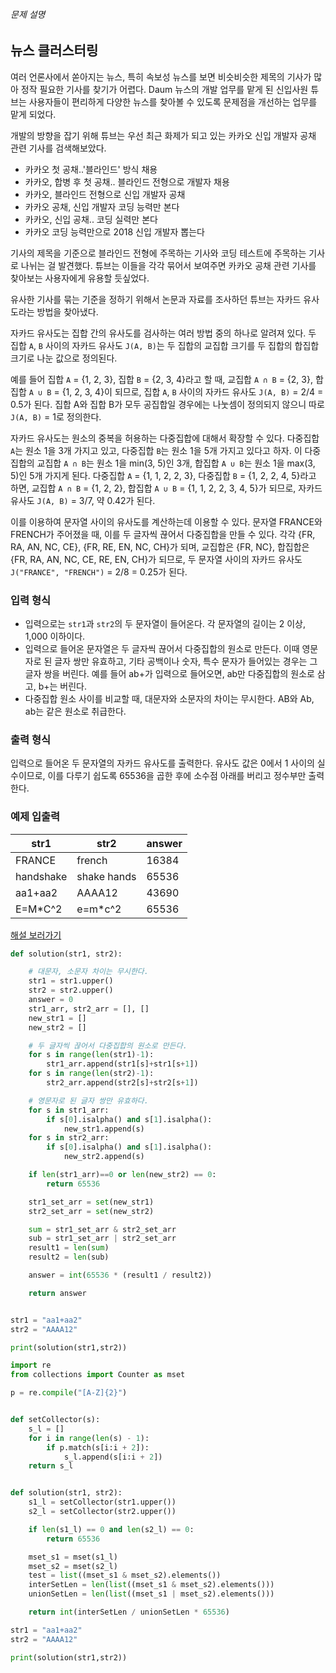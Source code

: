 ###### 문제 설명

## 뉴스 클러스터링

여러 언론사에서 쏟아지는 뉴스, 특히 속보성 뉴스를 보면 비슷비슷한 제목의 기사가 많아 정작 필요한 기사를 찾기가 어렵다. Daum 뉴스의 개발 업무를 맡게 된 신입사원 튜브는 사용자들이 편리하게 다양한 뉴스를 찾아볼 수 있도록 문제점을 개선하는 업무를 맡게 되었다.

개발의 방향을 잡기 위해 튜브는 우선 최근 화제가 되고 있는 카카오 신입 개발자 공채 관련 기사를 검색해보았다.

- 카카오 첫 공채..'블라인드' 방식 채용
- 카카오, 합병 후 첫 공채.. 블라인드 전형으로 개발자 채용
- 카카오, 블라인드 전형으로 신입 개발자 공채
- 카카오 공채, 신입 개발자 코딩 능력만 본다
- 카카오, 신입 공채.. 코딩 실력만 본다
- 카카오 코딩 능력만으로 2018 신입 개발자 뽑는다

기사의 제목을 기준으로 블라인드 전형에 주목하는 기사와 코딩 테스트에 주목하는 기사로 나뉘는 걸 발견했다. 튜브는 이들을 각각 묶어서 보여주면 카카오 공채 관련 기사를 찾아보는 사용자에게 유용할 듯싶었다.

유사한 기사를 묶는 기준을 정하기 위해서 논문과 자료를 조사하던 튜브는 자카드 유사도라는 방법을 찾아냈다.

자카드 유사도는 집합 간의 유사도를 검사하는 여러 방법 중의 하나로 알려져 있다. 두 집합 `A`, `B` 사이의 자카드 유사도 `J(A, B)`는 두 집합의 교집합 크기를 두 집합의 합집합 크기로 나눈 값으로 정의된다.

예를 들어 집합 `A` = {1, 2, 3}, 집합 `B` = {2, 3, 4}라고 할 때, 교집합 `A ∩ B` = {2, 3}, 합집합 `A ∪ B` = {1, 2, 3, 4}이 되므로, 집합 `A`, `B` 사이의 자카드 유사도 `J(A, B)` = 2/4 = 0.5가 된다. 집합 A와 집합 B가 모두 공집합일 경우에는 나눗셈이 정의되지 않으니 따로 `J(A, B)` = 1로 정의한다.

자카드 유사도는 원소의 중복을 허용하는 다중집합에 대해서 확장할 수 있다. 다중집합 `A`는 원소 1을 3개 가지고 있고, 다중집합 `B`는 원소 1을 5개 가지고 있다고 하자. 이 다중집합의 교집합 `A ∩ B`는 원소 1을 min(3, 5)인 3개, 합집합 `A ∪ B`는 원소 1을 max(3, 5)인 5개 가지게 된다. 다중집합 `A` = {1, 1, 2, 2, 3}, 다중집합 `B` = {1, 2, 2, 4, 5}라고 하면, 교집합 `A ∩ B` = {1, 2, 2}, 합집합 `A ∪ B` = {1, 1, 2, 2, 3, 4, 5}가 되므로, 자카드 유사도 `J(A, B)` = 3/7, 약 0.42가 된다.

이를 이용하여 문자열 사이의 유사도를 계산하는데 이용할 수 있다. 문자열 FRANCE와 FRENCH가 주어졌을 때, 이를 두 글자씩 끊어서 다중집합을 만들 수 있다. 각각 {FR, RA, AN, NC, CE}, {FR, RE, EN, NC, CH}가 되며, 교집합은 {FR, NC}, 합집합은 {FR, RA, AN, NC, CE, RE, EN, CH}가 되므로, 두 문자열 사이의 자카드 유사도 `J("FRANCE", "FRENCH")` = 2/8 = 0.25가 된다.

### 입력 형식

- 입력으로는 `str1`과 `str2`의 두 문자열이 들어온다. 각 문자열의 길이는 2 이상, 1,000 이하이다.
- 입력으로 들어온 문자열은 두 글자씩 끊어서 다중집합의 원소로 만든다. 이때 영문자로 된 글자 쌍만 유효하고, 기타 공백이나 숫자, 특수 문자가 들어있는 경우는 그 글자 쌍을 버린다. 예를 들어 ab+가 입력으로 들어오면, ab만 다중집합의 원소로 삼고, b+는 버린다.
- 다중집합 원소 사이를 비교할 때, 대문자와 소문자의 차이는 무시한다. AB와 Ab, ab는 같은 원소로 취급한다.

### 출력 형식

입력으로 들어온 두 문자열의 자카드 유사도를 출력한다. 유사도 값은 0에서 1 사이의 실수이므로, 이를 다루기 쉽도록 65536을 곱한 후에 소수점 아래를 버리고 정수부만 출력한다.

### 예제 입출력

| str1      | str2        | answer |
| --------- | ----------- | ------ |
| FRANCE    | french      | 16384  |
| handshake | shake hands | 65536  |
| aa1+aa2   | AAAA12      | 43690  |
| E=M*C^2   | e=m*c^2     | 65536  |

[해설 보러가기](http://tech.kakao.com/2017/09/27/kakao-blind-recruitment-round-1/)



```python
def solution(str1, str2):

    # 대문자, 소문자 차이는 무시한다.
    str1 = str1.upper()
    str2 = str2.upper()
    answer = 0
    str1_arr, str2_arr = [], []
    new_str1 = []
    new_str2 = []

    # 두 글자씩 끊어서 다중집합의 원소로 만든다.
    for s in range(len(str1)-1):
        str1_arr.append(str1[s]+str1[s+1])
    for s in range(len(str2)-1):
        str2_arr.append(str2[s]+str2[s+1])

    # 영문자로 된 글자 쌍만 유효하다.
    for s in str1_arr:
        if s[0].isalpha() and s[1].isalpha():
            new_str1.append(s)
    for s in str2_arr:
        if s[0].isalpha() and s[1].isalpha():
            new_str2.append(s)

    if len(str1_arr)==0 or len(new_str2) == 0:
        return 65536

    str1_set_arr = set(new_str1)
    str2_set_arr = set(new_str2)

    sum = str1_set_arr & str2_set_arr
    sub = str1_set_arr | str2_set_arr
    result1 = len(sum)
    result2 = len(sub)

    answer = int(65536 * (result1 / result2))

    return answer


str1 = "aa1+aa2"
str2 = "AAAA12"

print(solution(str1,str2))
```

```python
import re
from collections import Counter as mset

p = re.compile("[A-Z]{2}")


def setCollector(s):
    s_l = []
    for i in range(len(s) - 1):
        if p.match(s[i:i + 2]):
            s_l.append(s[i:i + 2])
    return s_l


def solution(str1, str2):
    s1_l = setCollector(str1.upper())
    s2_l = setCollector(str2.upper())

    if len(s1_l) == 0 and len(s2_l) == 0:
        return 65536

    mset_s1 = mset(s1_l)
    mset_s2 = mset(s2_l)
    test = list((mset_s1 & mset_s2).elements())
    interSetLen = len(list((mset_s1 & mset_s2).elements()))
    unionSetLen = len(list((mset_s1 | mset_s2).elements()))

    return int(interSetLen / unionSetLen * 65536)

str1 = "aa1+aa2"
str2 = "AAAA12"

print(solution(str1,str2))
```


